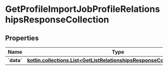 
# GetProfileImportJobProfileRelationshipsResponseCollection

## Properties
| Name | Type | Description | Notes |
| ------------ | ------------- | ------------- | ------------- |
| **&#x60;data&#x60;** | [**kotlin.collections.List&lt;GetListRelationshipsResponseCollectionDataInner&gt;**](GetListRelationshipsResponseCollectionDataInner.md) |  |  |




